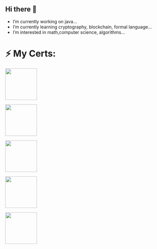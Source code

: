 ## Hi there 👋


-   I’m currently working on java...
-    I’m currently learning cryptography, blockchain, formal language...
-    I’m interested in math,computer science, algorithms...

# ⚡️ My Certs:
<table>
<tr>
<a target="_blank" href="https://www.credly.com/badges/ba090c7b-623e-4875-aa54-74766e9eca1b"><img src="https://images.credly.com/images/a9848abf-f8bd-474d-a9b4-6086da11a916/Oracle_Associates_Badge__1_.png" width="100"></a>

<a target="_blank" href="https://www.credly.com/badges/63ce8d43-863d-4865-97f4-42f6af81494b"><img src="https://images.credly.com/images/3e1a7290-fade-4be4-9bcd-1a7743294a81/Oracle_Professional_Badge__1_.png" width="100"></a>

<a target="_blank" href="https://www.credly.com/badges/6e90dea0-dad6-4dc7-94e5-845409fcf3c5"><img src="https://images.credly.com/size/340x340/images/12c64ffc-c5af-4be8-8fdc-8de91879be44/Brightest_CTFL.png" width="100"></a>

<a target="_blank" href="https://www.credly.com/badges/7b08ac4c-4b22-4d33-a066-8bc0c56a5228"><img src="https://images.credly.com/size/340x340/images/0a724b53-458c-448a-8ab3-84289186826e/seunited-badge.png" width="100"></a>

<a target="_blank" href="https://www.credly.com/badges/02db3d88-ec9c-4301-a253-711f0c20a3db"><img src="https://images.credly.com/size/340x340/images/00634f82-b07f-4bbd-a6bb-53de397fc3a6/image.png" width="100"></a>
</tr>
</table>
